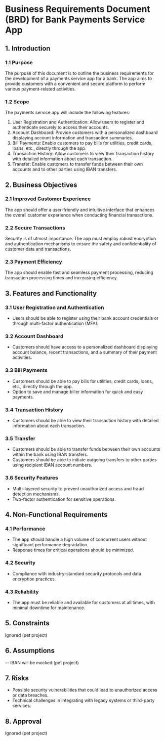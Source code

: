 # Business Requirements Document (BRD) for Bank Payments Service App

## 1. Introduction

### 1.1 Purpose
The purpose of this document is to outline the business requirements for the development of a payments service app for a bank. The app aims to provide customers with a convenient and secure platform to perform various payment-related activities.

### 1.2 Scope
The payments service app will include the following features:
1. User Registration and Authentication: Allow users to register and authenticate securely to access their accounts.
2. Account Dashboard: Provide customers with a personalized dashboard displaying account information and transaction summaries.
3. Bill Payments: Enable customers to pay bills for utilities, credit cards, loans, etc., directly through the app.
4. Transaction History: Allow customers to view their transaction history with detailed information about each transaction.
5. Transfer: Enable customers to transfer funds between their own accounts and to other parties using IBAN transfers.

## 2. Business Objectives

### 2.1 Improved Customer Experience
The app should offer a user-friendly and intuitive interface that enhances the overall customer experience when conducting financial transactions.

### 2.2 Secure Transactions
Security is of utmost importance. The app must employ robust encryption and authentication mechanisms to ensure the safety and confidentiality of customer data and transactions.

### 2.3 Payment Efficiency
The app should enable fast and seamless payment processing, reducing transaction processing times and increasing efficiency.

## 3. Features and Functionality

### 3.1 User Registration and Authentication

- Users should be able to register using their bank account credentials or through multi-factor authentication (MFA).

### 3.2 Account Dashboard

- Customers should have access to a personalized dashboard displaying account balance, recent transactions, and a summary of their payment activities.

### 3.3 Bill Payments

- Customers should be able to pay bills for utilities, credit cards, loans, etc., directly through the app.
- Option to save and manage biller information for quick and easy payments.

### 3.4 Transaction History

- Customers should be able to view their transaction history with detailed information about each transaction.

### 3.5 Transfer

- Customers should be able to transfer funds between their own accounts within the bank using IBAN transfers.
- Customers should be able to initiate outgoing transfers to other parties using recipient IBAN account numbers.

### 3.6 Security Features

- Multi-layered security to prevent unauthorized access and fraud detection mechanisms.
- Two-factor authentication for sensitive operations.

## 4. Non-Functional Requirements

### 4.1 Performance

- The app should handle a high volume of concurrent users without significant performance degradation.
- Response times for critical operations should be minimized.

### 4.2 Security

- Compliance with industry-standard security protocols and data encryption practices.


### 4.3 Reliability

- The app must be reliable and available for customers at all times, with minimal downtime for maintenance.

## 5. Constraints

Ignored (pet project)

## 6. Assumptions

-- IBAN will be mocked (pet project) 

## 7. Risks

- Possible security vulnerabilities that could lead to unauthorized access or data breaches.
- Technical challenges in integrating with legacy systems or third-party services.

## 8. Approval

Ignored (pet project)
